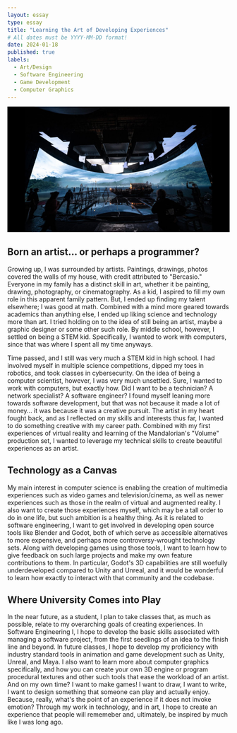 ```yaml
---
layout: essay
type: essay
title: "Learning the Art of Developing Experiences"
# All dates must be YYYY-MM-DD format!
date: 2024-01-18
published: true
labels:
  - Art/Design
  - Software Engineering
  - Game Development
  - Computer Graphics
---
```


<img width="700px" class="rounded float-start pe-4" src="../img/art-experiences.jpg">

## Born an artist... or perhaps a programmer?

Growing up, I was surrounded by artists. Paintings, drawings, photos covered the walls of my house, with credit attributed to "Bercasio." Everyone in my family has a distinct skill in art, whether it be painting, drawing, photography, or cinematography. As a kid, I aspired to fill my own role in this apparent family pattern. But, I ended up finding my talent elsewhere; I was good at math. Combined with a mind more geared towards academics than anything else, I ended up liking science and technology more than art. I tried holding on to the idea of still being an artist, maybe a graphic designer or some other such role. By middle school, however, I settled on being a STEM kid. Specifically, I wanted to work with computers, since that was where I spent all my time anyways.

Time passed, and I still was very much a STEM kid in high school. I had involved myself in multiple science competitions, dipped my toes in robotics, and took classes in cybersecurity. On the idea of being a computer scientist, however, I was very much unsettled. Sure, I wanted to work with computers, but exactly how. Did I want to be a technician? A network specialist? A software engineer? I found myself leaning more towards software development, but that was not because it made a lot of money... it was because it was a creative pursuit. The artist in my heart fought back, and as I reflected on my skills and interests thus far, I wanted to do something creative with my career path. Combined with my first experiences of virtual reality and learning of the Mandalorian's "Volume" production set, I wanted to leverage my technical skills to create beautiful experiences as an artist.

## Technology as a Canvas

My main interest in computer science is enabling the creation of multimedia experiences such as video games and television/cinema, as well as newer experiences such as those in the realm of virtual and augmented reality. I also want to create those experiences myself, which may be a tall order to do in one life, but such ambition is a healthy thing. As it is related to software engineering, I want to get involved in developing open source tools like Blender and Godot, both of which serve as accessible alternatives to more expensive, and perhaps more controversy-wrought technology sets. Along with developing games using those tools, I want to learn how to give feedback on such large projects and make my own feature contributions to them. In particular, Godot's 3D capabilities are still woefully underdeveloped compared to Unity and Unreal, and it would be wonderful to learn how exactly to interact with that community and the codebase.

## Where University Comes into Play

In the near future, as a student, I plan to take classes that, as much as possible, relate to my overarching goals of creating experiences. In Software Engineering I, I hope to develop the basic skills associated with managing a software project, from the first seedlings of an idea to the finish line and beyond. In future classes, I hope to develop my proficiency with industry standard tools in animation and game development such as Unity, Unreal, and Maya. I also want to learn more about computer graphics specifically, and how you can create your own 3D engine or program procedural textures and other such tools that ease the workload of an artist. And on my own time? I want to make games! I want to draw, I want to write, I want to design something that someone can play and actually enjoy. Because, really, what's the point of an experience if it does not invoke emotion? Through my work in technology, and in art, I hope to create an experience that people will rememeber and, ultimately, be inspired by much like I was long ago.
